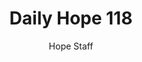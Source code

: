 ---
image: /assets/img/daily-hope-default-artwork.png
title: Daily Hope 118
number: 118
categories:
  - Daily Hope
author: Hope Staff
notes: Daily Hope 118
embed: >-
  EMBED_GOES_HERE
---